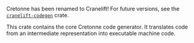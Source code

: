 Cretonne has been renamed to Cranelift! For future versions, see the
[`cranelift-codegen`](https://crates.io/crates/cranelift-codegen) crate.

This crate contains the core Cretonne code generator. It translates code from an
intermediate representation into executable machine code.
